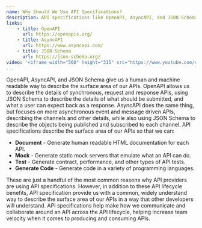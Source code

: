 ```yaml
---
name: Why Should We Use API Specifications?
description: API specifications like OpenAPI, AsyncAPI, and JSON Schema provides us with a common vocabulary for describing the surface area of our APIs in very precise and machine readable ways.
links:
    - title: OpenAPI
      url: https://openapis.org/
    - title: AsyncAPI
      url: https://www.asyncapi.com/
    - title: JSON Schema
      url: https://json-schema.org/          
video: '<iframe width="560" height="315" src="https://www.youtube.com/embed/XX9QeeQTNPE" title="YouTube video player" frameborder="0" allow="accelerometer; autoplay; clipboard-write; encrypted-media; gyroscope; picture-in-picture" allowfullscreen></iframe>'     
...
```

OpenAPI, AsyncAPI, and JSON Schema give us a human and machine readable way to describe the surface area of our APIs. OpenAPI allows us to describe the details of synchronous, request and response APIs, using JSON Schema to describe the details of what should be submitted, and what a user can expect back as a response. AsyncAPI does the same thing, but focuses on more asynchronous event and message driven APIs, describing the channels and other details, while also using JSON Schema to describe the objects being published and subscribed to each channel. API specifications describe the surface area of our APIs so that we can:

- **Document** - Generate human readable HTML documentation for each API.
- **Mock** - Generate static mock servers that emulate what an API can do.
- **Test** - Generate contract, performance, and other types of API tests.
- **Generate Code** - Generate code in a variety of programming languages.

These are just a handful of the most common reasons why API providers are using API specifications. However, in addition to these API lifecycle benefits, API specification provide us with a common, widely understand way to describe the surface area of our APIs in a way that other developers will understand. API specifications help make how we communicate and collaborate around an API across the API lifecycle, helping increase team velocity when it comes to producing and consuming APIs. 